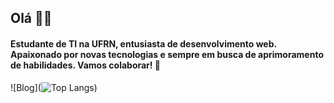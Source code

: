 ## Olá 👋🏼


#### Estudante de TI na UFRN, entusiasta de desenvolvimento web. Apaixonado por novas tecnologias e sempre em busca de aprimoramento de habilidades. Vamos colaborar! 🍵

![Blog](![Top Langs](https://github-readme-stats.vercel.app/api/top-langs/?username=AlisonMartinss&layout=compact))
